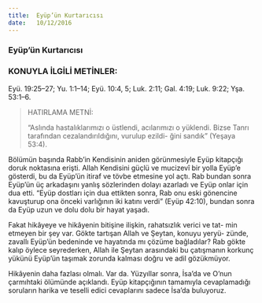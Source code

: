 ```yaml
---
title:  Eyüp’ün Kurtarıcısı
date:   10/12/2016
---
```


### Eyüp’ün Kurtarıcısı

### KONUYLA İLGİLİ METİNLER:
Eyü. 19:25–27; Yu. 1:1–14; Eyü. 10:4, 5; Luk. 2:11; Gal. 4:19; Luk. 9:22; Yşa. 53:1–6.

> <p>HATIRLAMA METNİ:</p>
> “Aslında hastalıklarımızı o üstlendi, acılarımızı o yüklendi. Bizse Tanrı tarafından cezalandırıldığını, vurulup ezildi- ğini sandık” (Yeşaya 53:4).

Bölümün başında Rabb’in Kendisinin aniden görünmesiyle Eyüp kitapçığı doruk noktasına erişti. Allah Kendisini güçlü ve mucizevî bir yolla Eyüp’e gösterdi, bu da Eyüp’ün itiraf ve tövbe etmesine yol açtı. Rab bundan sonra Eyüp’ün üç arkadaşını yanlış sözlerinden dolayı azarladı ve Eyüp onlar için dua etti. “Eyüp dostları için dua ettikten sonra, Rab onu eski gönencine kavuşturup ona önceki varlığının iki katını verdi” (Eyüp 42:10), bundan sonra da Eyüp uzun ve dolu dolu bir hayat yaşadı.

Fakat hikâyeye ve hikâyenin bitişine ilişkin, rahatsızlık verici ve tat- min etmeyen bir şey var. Gökte tartışan Allah ve Şeytan, konuyu yeryü- zünde, zavallı Eyüp’ün bedeninde ve hayatında mı çözüme bağladılar? Rab gökte kalıp öylece seyrederken, Allah ile Şeytan arasındaki bu çatışmanın korkunç yükünü Eyüp’ün taşımak zorunda kalması doğru ve adil gözükmüyor.

Hikâyenin daha fazlası olmalı. Var da. Yüzyıllar sonra, İsa’da ve O’nun çarmıhtaki ölümünde açıklandı. Eyüp kitapçığının tamamıyla cevaplamadığı soruların harika ve teselli edici cevaplarını sadece İsa’da buluyoruz.
